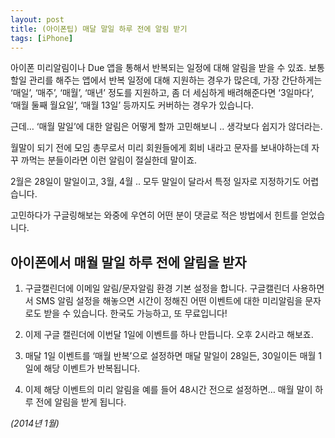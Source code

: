 ```yaml
---
layout: post
title: (아이폰팁) 매달 말일 하루 전에 알림 받기
tags: [iPhone] 
---
```



아이폰 미리알림이나 Due 앱을 통해서 반복되는 일정에 대해 알림을 받을 수 있죠. 보통 할일 관리를 해주는 앱에서 반복 일정에 대해 지원하는 경우가 많은데, 가장 간단하게는 ‘매일’, ‘매주’, ‘매월’, ‘매년’ 정도를 지원하고, 좀 더 세심하게 배려해준다면 ‘3일마다’, ‘매월 둘째 월요일’, ‘매월 13일’ 등까지도 커버하는 경우가 있습니다.


근데… ‘매월 말일’에 대한 알림은 어떻게 할까 고민해보니 .. 생각보다 쉽지가 않더라는.

월말이 되기 전에 모임 총무로서 미리 회원들에게 회비 내라고 문자를 보내야하는데 자꾸 까먹는 분들이라면 이런 알림이 절실한데 말이죠.

2월은 28일이 말일이고, 3월, 4월 .. 모두 말일이 달라서 특정 일자로 지정하기도 어렵습니다.

고민하다가 구글링해보는 와중에 우연히 어떤 분이 댓글로 적은 방법에서 힌트를 얻었습니다.

## 아이폰에서 매월 말일 하루 전에 알림을 받자


1. 구글캘린더에 이메일 알림/문자알림 환경 기본 설정을 합니다. 구글캘린더 사용하면서 SMS 알림 설정을 해놓으면 시간이 정해진 어떤 이벤트에 대한 미리알림을 문자로도 받을 수 있습니다. 한국도 가능하고, 또 무료입니다!

2. 이제 구글 캘린더에 이번달 1일에 이벤트를 하나 만듭니다. 오후 2시라고 해보죠.

3. 매달 1일 이벤트를 ‘매월 반복’으로 설정하면 매달 말일이 28일든, 30일이든 매월 1일에 해당 이벤트가 반복됩니다.

4. 이제 해당 이벤트의 미리 알림을 예를 들어 48시간 전으로 설정하면… 매월 말이 하루 전에 알림을 받게 됩니다.

*(2014년 1월)*
